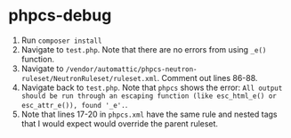 # phpcs-debug

1. Run `composer install`
2. Navigate to `test.php`. Note that there are no errors from using `_e()` function.
3. Navigate to `/vendor/automattic/phpcs-neutron-ruleset/NeutronRuleset/ruleset.xml`. Comment out lines 86-88.
4. Navigate back to `test.php`. Note that `phpcs` shows the error: `All output should be run through an escaping function (like esc_html_e() or esc_attr_e()), found '_e'.`.
5. Note that lines 17-20 in `phpcs.xml` have the same rule and nested tags that I would expect would override the parent ruleset.
